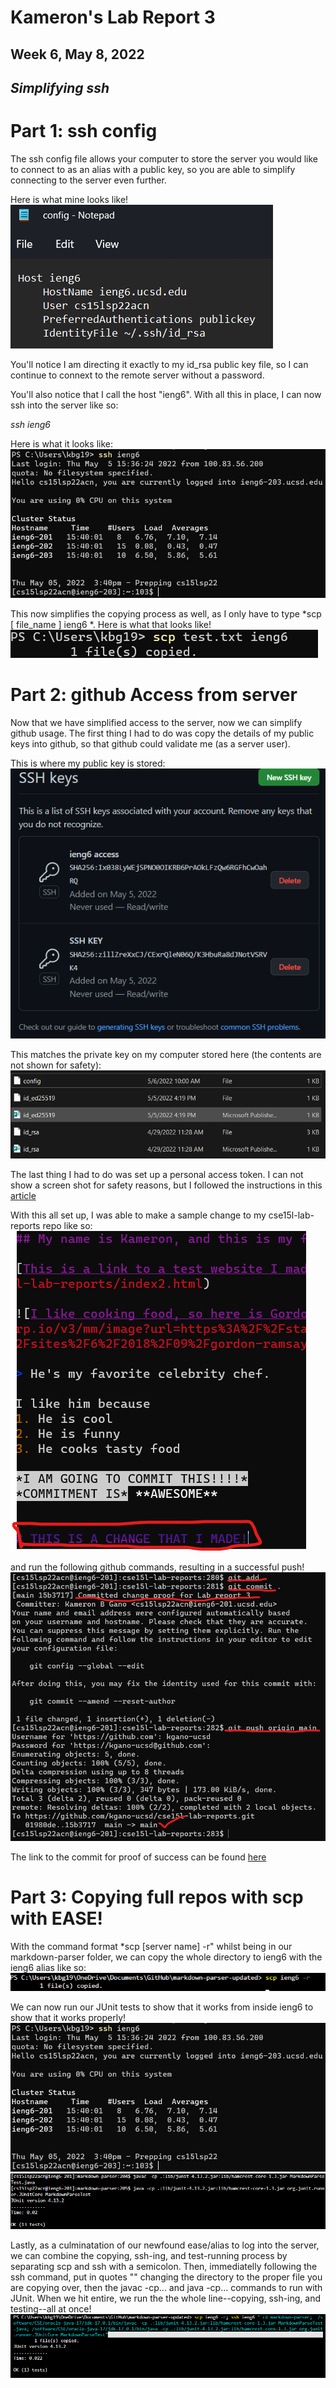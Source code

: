 # Kameron's Lab Report 3
## Week 6, May 8, 2022
## ***Simplifying ssh***

# **Part 1: ssh config**

The ssh config file allows your computer to store the server you would like to connect to as an alias with a public key, so you are able to simplify connecting to the server even further.

Here is what mine looks like!
![Image](contentsWithConfig.png)

You'll notice I am directing it exactly to my id_rsa public key file, so I can continue to connext to the remote server without a password.
 
 You'll also notice that I call the host "ieng6". With all this in place, I can now ssh into the server like so:

 *ssh ieng6*

 Here is what it looks like:
![Image](SucciENG6.png)

 This now simplifies the copying process as well, as I only have to type *scp [ file_name ] ieng6 *. Here is what that looks like!
![Image](copyWithAlias.png)

# **Part 2: github Access from server**
Now that we have simplified access to the server, now we can simplify github usage. The first thing I had to do was copy the details of my public keys into github, so that github could validate me (as a server user).

This is where my public key is stored: 
![Image](githubSSHkey.png)

This matches the private key on my computer stored here (the contents are not shown for safety):
![Image](personalPubKeyProof.png)

The last thing I had to do was set up a personal access token. I can not show a screen shot for safety reasons, but I followed the instructions in this [article](https://docs.github.com/en/enterprise-server@3.4/authentication/keeping-your-account-and-data-secure/creating-a-personal-access-token)

With this all set up, I was able to make a sample change to my cse15l-lab-reports repo like so: 
![Image](ProofOfChangeB4Commit.png)

and run the following github commands, resulting in a successful push!
![Image](gitPushSuccessProof.png)

The link to the commit for proof of success can be found [here](https://github.com/kgano-ucsd/cse15l-lab-reports/commit/15b371757a04d5be345c91bdd55ebda7e5199411)

# **Part 3: Copying full repos with scp with EASE!**

With the command format *scp [server name] -r" whilst being in our markdown-parser folder, we can copy the whole directory to ieng6 with the ieng6 alias like so:
![Image](scp-rProof.png)

We can now run our JUnit tests to show that it works from inside ieng6 to show that it works properly!
![Image](SucciENG6.png)
![Image](runningTestsAfterscp-rProof.png)

Lastly, as a culminatation of our newfound ease/alias to log into the server, we can combine the copying, ssh-ing, and test-running process by separating scp and ssh with a semicolon. Then, immediatelly following the ssh command, put in quotes "" changing the directory to the proper file you are copying over, then the javac -cp... and java -cp... commands to run with JUnit. When we hit entire, we run the the whole line--copying, ssh-ing, and testing--all at once!
![Image](RunningAllTestscp-rOneLine.png)
